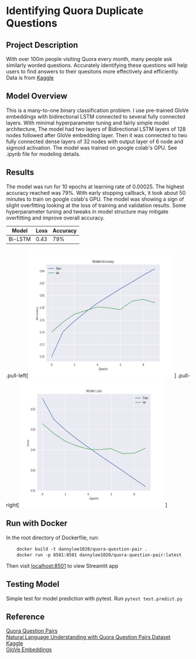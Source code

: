 # Identifying Quora Duplicate Questions

## Project Description
With over 100m people visiting Quora every month, many people ask similarly worded questions. Accurately identifying these questions will help users to find answers to their quesitons more effectively and efficiently. Data is from [Kaggle](https://www.kaggle.com/c/quora-question-pairs)

## Model Overview
This is a many-to-one binary classification problem. I use pre-trained GloVe embeddings with bidirectional LSTM connected to several fully connected layers. With minimal hyperparameter tuning and fairly simple model architecture, The model had two layers of Bidirectional LSTM layers of 128 nodes followed after GloVe embedding layer. Then it was connected to two fully connected dense layers of 32 nodes with output layer of 6 node and sigmoid activation. The model was trained on google colab's GPU. See .ipynb file for modeling details.

## Results
The model was run for 10 epochs at learning rate of 0.00025. The highest accuracy reached was 79%. With early stopping callback, it took about 50 minutes to train on google colab's GPU. The model was showing a sign of slight overfitting looking at the loss of training and validation results. Some hyperparameter tuning and tweaks in model structure may mitigate overfitting and improve overall accuracy. 

| Model | Loss | Accuracy |
| --- | ---- | ----- |
| Bi-LSTM | 0.43 | 79% |

.pull-left[<img src="https://github.com/dannylee1020/quora-duplicate-questions/blob/master/streamlit-docker/files/acc.png" width="400" height='350'>]
.pull-right[<img src="https://github.com/dannylee1020/quora-duplicate-questions/blob/master/streamlit-docker/files/loss.png" width="400" height='350'>]


## Run with Docker
In the root directory of Dockerfile, run:

		docker build -t dannylee1020/quora-question-pair .
		docker run -p 8501:8501 dannylee1020/quora-question-pair:latest

Then visit [localhost:8501](https://localhost:8501) to view Streamlit app


## Testing Model
Simple test for model prediction with pytest. Run `pytest test.predict.py`


## Reference
[Quora Question Pairs](http://static.hongbozhang.me/doc/Quora.pdf)
<br>
[Natural Language Understanding with Quora Question Pairs Dataset](https://arxiv.org/pdf/1907.01041.pdf)
<br>
[Kaggle](https://www.kaggle.com/c/quora-question-pairs)
<br>
[GloVe Embeddings](https://nlp.stanford.edu/projects/glove/)
